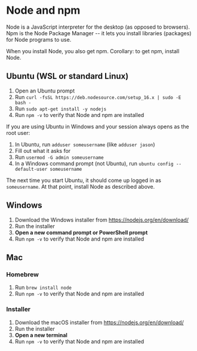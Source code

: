 # Node and npm

Node is a JavaScript interpreter for the desktop (as opposed to browsers). Npm
is the Node Package Manager -- it lets you install libraries (packages) for
Node programs to use.

When you install Node, you also get npm. Corollary: to get npm, install Node.

## Ubuntu (WSL or standard Linux)

1. Open an Ubuntu prompt
2. Run `curl -fsSL https://deb.nodesource.com/setup_16.x | sudo -E bash -`
3. Run `sudo apt-get install -y nodejs`
4. Run `npm -v` to verify that Node and npm are installed

If you are using Ubuntu in Windows and your session always opens as the root
user:

1. In Ubuntu, run `adduser someusername` (like `adduser jason`)
2. Fill out what it asks for
3. Run `usermod -G admin someusername`
4. In a Windows command prompt (not Ubuntu), run `ubuntu config --default-user
   someusername`

The next time you start Ubuntu, it should come up logged in as `someusername`.
At that point, install Node as described above.

## Windows

1. Download the Windows installer from https://nodejs.org/en/download/
2. Run the installer
3. **Open a new command prompt or PowerShell prompt**
4. Run `npm -v` to verify that Node and npm are installed

## Mac

### Homebrew

1. Run `brew install node`
2. Run `npm -v` to verify that Node and npm are installed

### Installer

1. Download the macOS installer from https://nodejs.org/en/download/
2. Run the installer
3. **Open a new terminal**
4. Run `npm -v` to verify that Node and npm are installed
